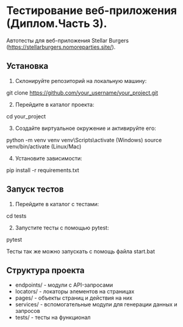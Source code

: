 # Тестирование веб-приложения (Диплом.Часть 3).

Автотесты для веб-приложения Stellar Burgers (https://stellarburgers.nomoreparties.site/).

## Установка

1. Склонируйте репозиторий на локальную машину:

git clone https://github.com/your_username/your_project.git

2. Перейдите в каталог проекта:

cd your_project

3. Создайте виртуальное окружение и активируйте его:

python -m venv venv
venv\Scripts\activate (Windows)
source venv/bin/activate (Linux/Mac)

4. Установите зависимости:

pip install -r requirements.txt

## Запуск тестов

1. Перейдите в каталог с тестами:

cd tests

2. Запустите тесты с помощью pytest:

pytest

Тесты так же можно запускать с помощь файла start.bat

## Структура проекта

- endpoints/ - модули с API-запросами
- locators/ - локаторы элементов на страницах
- pages/ - объекты страниц и действия на них
- services/ - вспомогательные модули для генерации данных и запросов
- tests/ - тесты на функционал
